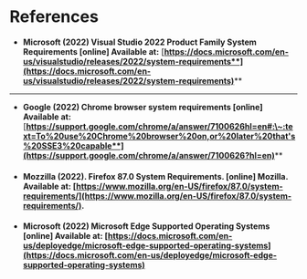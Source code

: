 # References

* **Microsoft (2022) Visual Studio 2022 Product Family System Requirements \[online] Available at:** [**https://docs.microsoft.com/en-us/visualstudio/releases/2022/system-requirements**](https://docs.microsoft.com/en-us/visualstudio/releases/2022/system-requirements)****
* ****
* **Google (2022) Chrome browser system requirements \[online] Available at:** [**https://support.google.com/chrome/a/answer/7100626hl=en#:\~:text=To%20use%20Chrome%20browser%20on,or%20later%20that's%20SSE3%20capable**](https://support.google.com/chrome/a/answer/7100626?hl=en)****
* #### Mozzilla (2022). Firefox 87.0 System Requirements. \[online] Mozilla. Available at: [https://www.mozilla.org/en-US/firefox/87.0/system-requirements/](https://www.mozilla.org/en-US/firefox/87.0/system-requirements/).
* #### Microsoft (2022) Microsoft Edge Supported Operating Systems \[online] Available at: [https://docs.microsoft.com/en-us/deployedge/microsoft-edge-supported-operating-systems](https://docs.microsoft.com/en-us/deployedge/microsoft-edge-supported-operating-systems)

